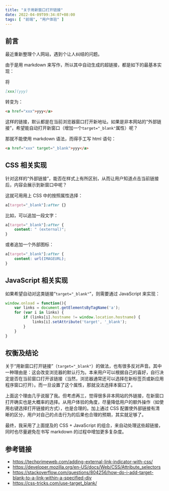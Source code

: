 ```yaml
---
title: "关于用新窗口打开链接"
date: 2022-04-09T09:34:07+08:00
tags: [ "前端", "用户体验" ]
---
```


## 前言

最近重新整理个人网站，遇到个让人纠结的问题。

由于是用 markdown 来写作，所以其中自动生成的超链接，都是如下的最基本实现：

将

```markdown
[xxx](yyy)
```

转变为：

```html
<a href="xxx">yyy</a>
```

这样的链接，默认都是在当前浏览器窗口打开新地址。如果是非本网站的“外部链接”，希望能自动打开新窗口（增加一个`target="_blank"`属性）呢？

那就不能使用 markdown 语法，而得手工写 html 语句：

```html
<a href="xxx" target="_blank">yyy</a>
```

## CSS 相关实现

针对这样的“外部链接”，能否在样式上有所区别，从而让用户知道点击当前链接后，内容会展示到新窗口中呢？

这就可用用上 CSS 中的按照属性选择：

```css
a[target="_blank"]:after {}
```

比如，可以追加一段文字：

```css
a[target="_blank"]:after {
    content: " (external)";
}
```

或者追加一个外部图标：

```css
a[target="_blank"]:after {
    content: url(IMAGEURL);
}
```

## JavaScript 相关实现

如果希望自动对这类链接“`target="_blank"`”，则需要通过 JavaScript 来实现：

```javascript
window.onload = function(){
    var links = document.getElementsByTagName('a');
    for (var i in links) {
        if (links[i].hostname != window.location.hostname) {
            links[i].setAttribute('target', '_blank');
        }
    }
}
```

## 权衡及结论

关于“用新窗口打开链接”（`target="_blank"`）的做法，也有很多反对声音。其中一种理由是：这会改变浏览器的默认行为。本来用户可以根据自己的喜好，自行决定是否在当前窗口打开该链接（当然，浏览器通常还可以选择在新标签页或新应用程序窗口打开）。而一旦设置了这个属性，那就没法选择本窗口了。

上面这个理由几乎说服了我。但考虑再三，觉得很多非本网站的外链接，在新窗口打开确实也是大概率的选择。从用户体验的角度，尽量降低用户的额外操作（如使用右键选择打开链接的方式），也是合理的。加上通过 CSS 配置使外部链接有清晰的区分，用户对自己的点击行为的后果也合理的预期，其实就足够了。

最终，我采用了上面提及的 CSS + JavaScript 的组合，来自动处理这些超链接，同时也尽量避免在书写 markdown 的过程中增加更多复杂度。

## 参考链接

* <https://techprimeweb.com/adding-external-link-indicator-with-css/>
* <https://developer.mozilla.org/en-US/docs/Web/CSS/Attribute_selectors>
* <https://stackoverflow.com/questions/804256/how-do-i-add-target-blank-to-a-link-within-a-specified-div>
* <https://css-tricks.com/use-target_blank/>
